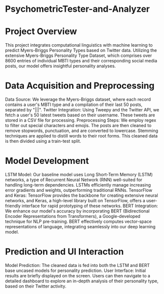 # PsychometricTester-and-Analyzer


# Project Overview
This project integrates computational linguistics with machine learning to predict Myers-Briggs Personality Types based on Twitter data. Utilizing the extensive Myers-Briggs Personality Type Dataset, which comprises over 8600 entries of individual MBTI types and their corresponding social media posts, our model offers insightful personality analyses.

# Data Acquisition and Preprocessing
Data Source: We leverage the Myers-Briggs dataset, where each record contains a user's MBTI type and a compilation of their last 50 posts, separated by "|||".
Twitter Integration: Using Tweepy and the Twitter API, we fetch a user's 50 latest tweets based on their username. These tweets are stored in a CSV file for processing.
Preprocessing Steps: We employ regex to filter out special characters and emojis. The posts are then cleaned to remove stopwords, punctuation, and are converted to lowercase. Stemming techniques are applied to distill words to their root forms. This cleaned data is then divided using a train-test split.

# Model Development
LSTM Model: Our baseline model uses Long Short-Term Memory (LSTM) networks, a type of Recurrent Neural Network (RNN) well-suited for handling long-term dependencies. LSTMs efficiently manage increasing error gradients and weights, outperforming traditional RNNs.
TensorFlow and Keras: TensorFlow provides the backbone for creating extensive neural networks, and Keras, a high-level library built on TensorFlow, offers a user-friendly interface for rapid prototyping of these networks.
BERT Integration: We enhance our model's accuracy by incorporating BERT (Bidirectional Encoder Representations from Transformers), a Google-developed technique for NLP pre-training. BERT effectively computes vector-space representations of language, integrating seamlessly into our deep learning model.

# Prediction and UI Interaction
Model Prediction: The cleaned data is fed into both the LSTM and BERT base uncased models for personality prediction.
User Interface: Initial results are briefly displayed on the screen. Users can then navigate to a detailed dashboard to explore an in-depth analysis of their personality type, based on their Twitter activity.
